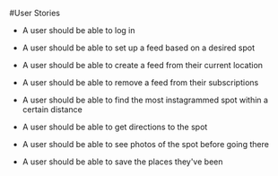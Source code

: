 #User Stories

* A user should be able to log in

* A user should be able to set up a feed based on a desired spot

* A user should be able to create a feed from their current location

* A user should be able to remove a feed from their subscriptions

* A user should be able to find the most instagrammed spot within a certain distance

* A user should be able to get directions to the spot

* A user should be able to see photos of the spot before going there

* A user should be able to save the places they've been
